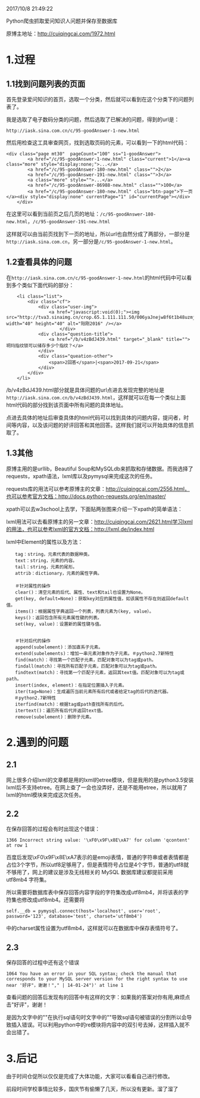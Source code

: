 2017/10/8 21:49:22 

Python爬虫抓取爱问知识人问题并保存至数据库

原博主地址：http://cuiqingcai.com/1972.html

# 1.过程 #

## 1.1找到问题列表的页面 ##

首先登录爱问知识的首页，选取一个分类，然后就可以看到在这个分类下的问题列表了。

我是选取了电子数码分类的问题，然后选取了已解决的问题，得到的url是：

    http://iask.sina.com.cn/c/95-goodAnswer-1-new.html

然后用检查这工具审查网页，找到选取页码的元素，可以看到一下的html代码：

    <div class="page mt30"  pageCount="100" ss="1-goodAnswer">
            <a href="/c/95-goodAnswer-1-new.html" class="current">1</a><a class="more" style="display:none;">...</a>
            <a href="/c/95-goodAnswer-180-new.html" class="">2</a>
			<a href="/c/95-goodAnswer-191-new.html" class="">3</a>
			<a class="more" style="">...</a>
			<a href="/c/95-goodAnswer-86988-new.html" class="">100</a>
			<a href="/c/95-goodAnswer-180-new.html" class="btn-page">下一页</a><div style="display:none" currentPage="1" id="currentPage"></div>
        </div>

在这里可以看到当前页之后几页的地址：`/c/95-goodAnswer-180-new.html`，`/c/95-goodAnswer-191-new.html`

这样就可以由当前页找到下一页的地址，所以url也自然分成了两部分，一部分是`http://iask.sina.com.cn`，另一部分是`/c/95-goodAnswer-1-new.html`。

## 1.2查看具体的问题 ##

在`http://iask.sina.com.cn/c/95-goodAnswer-1-new.html`的html代码中可以看到多个类似下面代码的部分：

        <li class="list">
            <div class="cf">
                <div class="user-img">
                	<a href="javascript:void(0);"><img src="http://tva3.sinaimg.cn/crop.65.1.111.111.50/006yaJnejw8f6t1b48uzmj305k05kq2w.jpg" width="40" height="40" alt="阳刚2016" /></a>
						</div>
                <div class="question-title">
                	<a href="/b/v4zBdJ439.html" target="_blank" title="">玥玛指纹锁可以储存多少个指纹？</a>
                </div>
                <div class="queation-other">
                    <span>2回答</span>|<span>2017-09-21</span>
                </div>
            </div>
        </li>/b/v4zBdJ439.html部分就是具体问题的url点进去发现完整的地址是`http://iask.sina.com.cn/b/v4zBdJ439.html`，这样就可以在每一个类似上面html代码的部分找到该页面中所有问题的具体地址。点进去具体的地址后审查具体的html代码可以找到具体的问题内容，提问者，时间等内容，以及该问题的好评回答和其他回答。这样我们就可以开始具体的信息抓取了。## 1.3其他 ##

原博主用的是urllib，Beautiful Soup和MySQLdb来抓取和存储数据。而我选择了requests，xpath语法，lxml库以及pymysql来完成这次的任务。

requests库的用法可以参考原博主的文章：http://cuiqingcai.com/2556.html，也可以参考官方文档：http://docs.python-requests.org/en/master/

xpath可以去w3school上去学，下面贴两张图来介绍一下xpath的简单语法：



lxml用法可以去看原博主的另一文章：http://cuiqingcai.com/2621.html学习lxml的用法，也可以参考lxml的官方文档：http://lxml.de/index.html

lxml中Element的属性以及方法：

    　　tag：string，元素代表的数据种类。
    　　text：string，元素的内容。
    　　tail：string，元素的尾形。
    　　attrib：dictionary，元素的属性字典。
    　　
    　　＃针对属性的操作
    　　clear()：清空元素的后代、属性、text和tail也设置为None。
    　　get(key, default=None)：获取key对应的属性值，如该属性不存在则返回default值。
    　　items()：根据属性字典返回一个列表，列表元素为(key, value）。
    　　keys()：返回包含所有元素属性键的列表。
    　　set(key, value)：设置新的属性键与值。
    
    
    　　＃针对后代的操作
    　　append(subelement)：添加直系子元素。
    　　extend(subelements)：增加一串元素对象作为子元素。＃python2.7新特性
    　　find(match)：寻找第一个匹配子元素，匹配对象可以为tag或path。
    　　findall(match)：寻找所有匹配子元素，匹配对象可以为tag或path。
    　　findtext(match)：寻找第一个匹配子元素，返回其text值。匹配对象可以为tag或path。
    　　insert(index, element)：在指定位置插入子元素。
    　　iter(tag=None)：生成遍历当前元素所有后代或者给定tag的后代的迭代器。
       ＃python2.7新特性
    　　iterfind(match)：根据tag或path查找所有的后代。
    　　itertext()：遍历所有后代并返回text值。
    　　remove(subelement)：删除子元素。

# 2.遇到的问题 #

## 2.1 ##

网上很多介绍lxml的文章都是用的lxml的etree模块，但是我用的是python3.5安装lxml后不支持etree。在网上查了一会也没弄好，还是不能用etree，所以就用了lxml的html模块来完成这次任务。

## 2.2 ##

在保存回答的过程会有时出现这个错误：

    1366 Incorrect string value: '\xF0\x9F\x8E\xA7' for column 'qcontent' at row 1

百度后发现\xF0\x9F\x8E\xA7表示的是emoji表情，普通的字符串或者表情都是占位3个字节，所以utf8足够用了，但是表情符号占位是4个字节，普通的utf8就不够用了，网上的建议是涉及无线相关的 MySQL 数据库建议都提前采用 utf8mb4 字符集。

所以需要将数据库表中保存回答内容字段的字符集改成utf8mb4，并将该表的字符集也修改成utf8mb4。还需要将

    self.__db = pymysql.connect(host='localhost', user='root', password='123', database='test', charset='utf8mb4')

中的charset属性设置为utf8mb4，这样就可以在数据库中保存表情符号了。

## 2.3 ##

保存回答的过程中还有这个错误
    
    1064 You have an error in your SQL syntax; check the manual that corresponds to your MySQL server version for the right syntax to use near '好评"，谢谢！"," | 14-01-24")' at line 1

查看问题的回答后发现有的回答中有这样的文字：如果我的答案对你有用,麻烦点击"好评"，谢谢！

是因为文字中的""在执行sql语句时文字中的""导致sql语句被错误的分割所以会导致插入错误。可以利用python中的re模块将内容中的双引号去掉，这样插入就不会出错了。

# 3.后记 #

由于时间仓促所以仅仅是完成了大体功能，大家可以看看自己进行修改。

前段时间学校事情比较多，国庆节有偷懒了几天，所以没有更新。溜了溜了